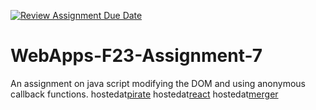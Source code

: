 [![Review Assignment Due Date](https://classroom.github.com/assets/deadline-readme-button-24ddc0f5d75046c5622901739e7c5dd533143b0c8e959d652212380cedb1ea36.svg)](https://classroom.github.com/a/Kv-XePEp)
# WebApps-F23-Assignment-7
An assignment on java script modifying the DOM and using anonymous callback functions.
hostedat[pirate](https://44-563-webapps-f23.github.io/44563-webapps-f23-assignment7-KaranamGopichand/pirate.html)
hostedat[react](https://44-563-webapps-f23.github.io/44563-webapps-f23-assignment7-KaranamGopichand/react.html)
hostedat[merger](https://44-563-webapps-f23.github.io/44563-webapps-f23-assignment7-KaranamGopichand/merger.html)
